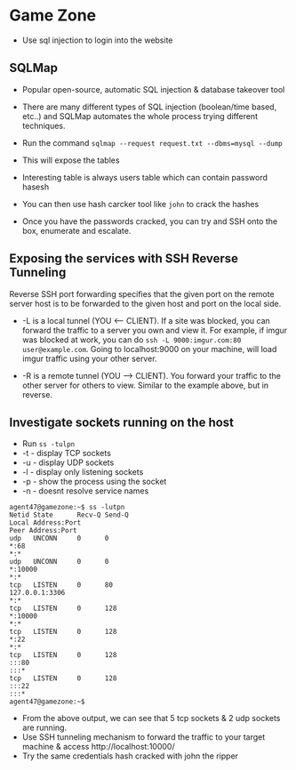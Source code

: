 # Game Zone

- Use sql injection to login into the website

## SQLMap

- Popular open-source, automatic SQL injection & database takeover tool
- There are many different types of SQL injection (boolean/time based, etc..) and SQLMap automates the whole process trying different techniques.
- Run the command `sqlmap --request request.txt --dbms=mysql --dump`
- This will expose the tables
- Interesting table is always users table which can contain password hasesh
- You can then use hash carcker tool like `john` to crack the hashes

- Once you have the passwords cracked, you can try and SSH onto the box, enumerate and escalate.

## Exposing the services with SSH Reverse Tunneling

Reverse SSH port forwarding specifies that the given port on the remote server host is to be forwarded to the given host and port on the local side.

- -L is a local tunnel (YOU <-- CLIENT). If a site was blocked, you can forward the traffic to a server you own and view it. For example, if imgur was blocked at work, you can do `ssh -L 9000:imgur.com:80 user@example.com`. Going to localhost:9000 on your machine, will load imgur traffic using your other server.

- -R is a remote tunnel (YOU --> CLIENT). You forward your traffic to the other server for others to view. Similar to the example above, but in reverse.

## Investigate sockets running on the host
- Run `ss -tulpn`
- -t - display TCP sockets
- -u - display UDP sockets
- -l - display only listening sockets
- -p - show the process using the socket
- -n - doesnt resolve service names

```
agent47@gamezone:~$ ss -lutpn
Netid State      Recv-Q Send-Q                                      Local Address:Port                                                     Peer Address:Port              
udp   UNCONN     0      0                                                       *:68                                                                  *:*                  
udp   UNCONN     0      0                                                       *:10000                                                               *:*                  
tcp   LISTEN     0      80                                              127.0.0.1:3306                                                                *:*                  
tcp   LISTEN     0      128                                                     *:10000                                                               *:*                  
tcp   LISTEN     0      128                                                     *:22                                                                  *:*                  
tcp   LISTEN     0      128                                                    :::80                                                                 :::*                  
tcp   LISTEN     0      128                                                    :::22                                                                 :::*                  
agent47@gamezone:~$ 

```

- From the above output, we can see that 5 tcp sockets & 2 udp sockets are running.
- Use SSH tunneling mechanism to forward the traffic to your target machine & access http://localhost:10000/
- Try the same credentials hash cracked with john the ripper 
